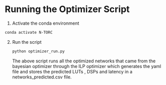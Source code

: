 # Running the Optimizer Script

1. Activate the conda environment
```bash
conda activate N-TORC
```
2. Run the script
   ```bash
   python optimizer_run.py
   ```
   The above script runs all the optimized networks that came from the bayesian optimizer through the ILP optimizer which generates the yaml file and stores the predicted LUTs , DSPs and latency in a networks_predicted.csv file. 
